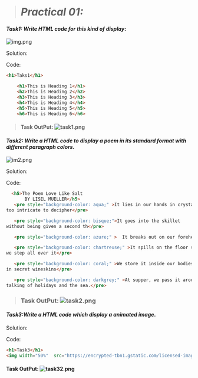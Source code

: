 > # _**Practical  01:**_

#### **_Task1: Write HTML code for this kind of display_:**

 ![img.png](img.png)

Solution: 

Code:  

```HTML
<h1>Taks1</h1>

    <h1>This is Heading 1</h1>
    <h2>This is Heading 2</h2>
    <h3>This is Heading 3</h3>
    <h4>This is Heading 4</h4>
    <h5>This is Heading 5</h5>
    <h6>This is Heading 6</h6>
```

> #### **Task OutPut:** ![task1.png](task1.png)



 #### **_Task2: Write a HTML code to display a poem in its standard format with different paragraph colors_.**

 ![im2.png](im2.png)

Solution: 

Code: 
 ```HTML  <h1>Taks2</h1>
   <h5>The Poem Love Like Salt
        BY LISEL MUELLER</h5>
    <pre style="background-color: aqua;" >It lies in our hands in crystals
too intricate to decipher</pre>

    <pre style="background-color: bisque;">It goes into the skillet
without being given a second th</pre>

    <pre style="background-color: azure;" >  It breaks out on our foreheads</pre>

    <pre style="background-color: chartreuse;" >It spills on the floor so fine
we step all over it</pre>

    <pre style="background-color: coral;" >We store it inside our bodies
in secret wineskins</pre>

    <pre style="background-color: darkgrey;" >At supper, we pass it around the table
talking of holidays and the sea.</pre>
```
> ### **Task OutPut:** ![task2.png](task2.png)




 #### **_Task3:Write a HTML code which display a animated image_.**

Solution: 

Code:  
```HTML
<h1>Task3</h1>
<img width="50%"  src="https://encrypted-tbn1.gstatic.com/licensed-image?q=tbn:ANd9GcRWWl0PO7qFWCsi9Wvf57JmYbfLEWqWWx1mBqinse1nEvEnyomeU-Uuq_3snC1fh_nr50svczyRaZbOvBk" alt="">
```
#### **Task OutPut:** ![task32.png](task32.png)



